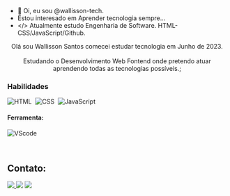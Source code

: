 - 👋 Oi, eu sou @wallisson-tech.
-  Estou interesado em Aprender tecnologia sempre...
- </> Atualmente estudo Engenharia de Software.
HTML-CSS/JavaScript/Github.


<p align="center">Olá sou Wallisson Santos comecei estudar tecnologia em Junho de 2023. <br><br> Estudando o Desenvolvimento Web Fontend onde pretendo atuar aprendendo todas as tecnologias possíveis.;

### Habilidades
 
![HTML](https://img.shields.io/badge/HTML5-E34F26?style=for-the-badge&logo=html5&logoColor=white)&nbsp;
![CSS](https://img.shields.io/badge/CSS3-1572B6?style=for-the-badge&logo=css3&logoColor=white)&nbsp;
![JavaScript](https://img.shields.io/badge/JavaScript-F7DF1E?style=for-the-badge&logo=javascript&logoColor=black)&nbsp;

#### Ferramenta:

![VScode](https://img.shields.io/badge/vscode-4285F4?style=for-the-badge&logo=vscode&logoColor=white)&nbsp;

&nbsp;
&nbsp;

## Contato:

<div> 
<a href="https://www.instagram.com/wallissonlsantos" target="_blank"><img src="https://img.shields.io/badge/-Instagram-%23E4405F?style=for-the-badge&logo=instagram&logoColor=white">
</a>
<a href = "mailto:wallisson.santos16@outlook.com"> <img src="https://img.shields.io/badge/-Gmail-%23333?style=for-the-badge&logo=gmail&logoColor=white" target="_blank"></a>
<a href="https://www.linkedin.com/in/wallissonlsantos" target="_blank"><img src="https://img.shields.io/badge/-LinkedIn-%230077B5?style=for-the-badge&logo=linkedin&logoColor=white"  target="_blank"></a> 
 
